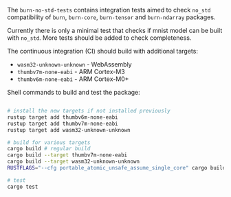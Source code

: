 The `burn-no-std-tests` contains integration tests aimed to check `no_std` compatibility of `burn`, `burn-core`, `burn-tensor` and `burn-ndarray` packages.

Currently there is only a minimal test that checks if mnist model can be built with `no_std`. More tests should be added to check completeness.

The continuous integration (CI) should build with additional targets:

 * `wasm32-unknown-unknown` - WebAssembly
 * `thumbv7m-none-eabi` - ARM Cortex-M3
 * `thumbv6m-none-eabi` - ARM Cortex-M0+

Shell commands to build and test the package:

```sh

# install the new targets if not installed previously
rustup target add thumbv6m-none-eabi
rustup target add thumbv7m-none-eabi
rustup target add wasm32-unknown-unknown

# build for various targets 
cargo build # regular build
cargo build --target thumbv7m-none-eabi
cargo build --target wasm32-unknown-unknown
RUSTFLAGS="--cfg portable_atomic_unsafe_assume_single_core" cargo build --target thumbv6m-none-eabi

# test
cargo test

 ```